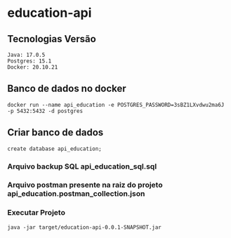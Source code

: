 # education-api

## Tecnologias Versão 
```
Java: 17.0.5
Postgres: 15.1
Docker: 20.10.21
```

## Banco de dados no docker
```
docker run --name api_education -e POSTGRES_PASSWORD=3sBZ1LXvdwu2ma6J -p 5432:5432 -d postgres
```
## Criar banco de dados 
```
create database api_education;
```

### Arquivo backup SQL api_education_sql.sql

### Arquivo postman presente na raiz do projeto api_education.postman_collection.json

### Executar Projeto
```
java -jar target/education-api-0.0.1-SNAPSHOT.jar
```
